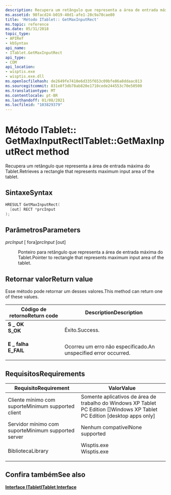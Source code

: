 ```yaml
---
description: Recupera um retângulo que representa a área de entrada máxima do Tablet.
ms.assetid: 98facd24-b019-40d1-afe1-28c9a78cae80
title: 'Método ITablet:: GetMaxInputRect'
ms.topic: reference
ms.date: 05/31/2018
topic_type:
- APIRef
- kbSyntax
api_name:
- ITablet.GetMaxInputRect
api_type:
- COM
api_location:
- wisptis.exe
- wisptis.exe.dll
ms.openlocfilehash: de2649fe7410e6d335f653c09bfe86a8ddaac813
ms.sourcegitcommit: 831e8f3db78ab820e1710cede244553c70e50500
ms.translationtype: MT
ms.contentlocale: pt-BR
ms.lasthandoff: 01/08/2021
ms.locfileid: "103829379"
---
```

# <a name="itabletgetmaxinputrect-method"></a><span data-ttu-id="05b9e-103">Método ITablet:: GetMaxInputRect</span><span class="sxs-lookup"><span data-stu-id="05b9e-103">ITablet::GetMaxInputRect method</span></span>

<span data-ttu-id="05b9e-104">Recupera um retângulo que representa a área de entrada máxima do Tablet.</span><span class="sxs-lookup"><span data-stu-id="05b9e-104">Retrieves a rectangle that represents maximum input area of the tablet.</span></span>

## <a name="syntax"></a><span data-ttu-id="05b9e-105">Sintaxe</span><span class="sxs-lookup"><span data-stu-id="05b9e-105">Syntax</span></span>


```C++
HRESULT GetMaxInputRect(
  [out] RECT *prcInput
);
```



## <a name="parameters"></a><span data-ttu-id="05b9e-106">Parâmetros</span><span class="sxs-lookup"><span data-stu-id="05b9e-106">Parameters</span></span>

<dl> <dt>

<span data-ttu-id="05b9e-107">*prcInput* \[ fora\]</span><span class="sxs-lookup"><span data-stu-id="05b9e-107">*prcInput* \[out\]</span></span>
</dt> <dd>

<span data-ttu-id="05b9e-108">Ponteiro para retângulo que representa a área de entrada máxima do Tablet.</span><span class="sxs-lookup"><span data-stu-id="05b9e-108">Pointer to rectangle that represents maximum input area of the tablet.</span></span>

</dd> </dl>

## <a name="return-value"></a><span data-ttu-id="05b9e-109">Retornar valor</span><span class="sxs-lookup"><span data-stu-id="05b9e-109">Return value</span></span>

<span data-ttu-id="05b9e-110">Esse método pode retornar um desses valores.</span><span class="sxs-lookup"><span data-stu-id="05b9e-110">This method can return one of these values.</span></span>



| <span data-ttu-id="05b9e-111">Código de retorno</span><span class="sxs-lookup"><span data-stu-id="05b9e-111">Return code</span></span>                                                                            | <span data-ttu-id="05b9e-112">Description</span><span class="sxs-lookup"><span data-stu-id="05b9e-112">Description</span></span>                               |
|----------------------------------------------------------------------------------------|-------------------------------------------|
| <dl> <span data-ttu-id="05b9e-113"><dt>**S \_ OK**</dt></span><span class="sxs-lookup"><span data-stu-id="05b9e-113"><dt>**S\_OK**</dt></span></span> </dl>   | <span data-ttu-id="05b9e-114">Êxito.</span><span class="sxs-lookup"><span data-stu-id="05b9e-114">Success.</span></span><br/>                       |
| <dl> <span data-ttu-id="05b9e-115"><dt>**E \_ falha**</dt></span><span class="sxs-lookup"><span data-stu-id="05b9e-115"><dt>**E\_FAIL**</dt></span></span> </dl> | <span data-ttu-id="05b9e-116">Ocorreu um erro não especificado.</span><span class="sxs-lookup"><span data-stu-id="05b9e-116">An unspecified error occurred.</span></span><br/> |



 

## <a name="requirements"></a><span data-ttu-id="05b9e-117">Requisitos</span><span class="sxs-lookup"><span data-stu-id="05b9e-117">Requirements</span></span>



| <span data-ttu-id="05b9e-118">Requisito</span><span class="sxs-lookup"><span data-stu-id="05b9e-118">Requirement</span></span> | <span data-ttu-id="05b9e-119">Valor</span><span class="sxs-lookup"><span data-stu-id="05b9e-119">Value</span></span> |
|-------------------------------------|----------------------------------------------------------------------------------------|
| <span data-ttu-id="05b9e-120">Cliente mínimo com suporte</span><span class="sxs-lookup"><span data-stu-id="05b9e-120">Minimum supported client</span></span><br/> | <span data-ttu-id="05b9e-121">Somente aplicativos de área de trabalho do Windows XP Tablet PC Edition \[\]</span><span class="sxs-lookup"><span data-stu-id="05b9e-121">Windows XP Tablet PC Edition \[desktop apps only\]</span></span><br/>                          |
| <span data-ttu-id="05b9e-122">Servidor mínimo com suporte</span><span class="sxs-lookup"><span data-stu-id="05b9e-122">Minimum supported server</span></span><br/> | <span data-ttu-id="05b9e-123">Nenhum compatível</span><span class="sxs-lookup"><span data-stu-id="05b9e-123">None supported</span></span><br/>                                                              |
| <span data-ttu-id="05b9e-124">Biblioteca</span><span class="sxs-lookup"><span data-stu-id="05b9e-124">Library</span></span><br/>                  | <dl> <span data-ttu-id="05b9e-125"><dt>Wisptis.exe</dt></span><span class="sxs-lookup"><span data-stu-id="05b9e-125"><dt>Wisptis.exe</dt></span></span> </dl> |



## <a name="see-also"></a><span data-ttu-id="05b9e-126">Confira também</span><span class="sxs-lookup"><span data-stu-id="05b9e-126">See also</span></span>

<dl> <dt>

[<span data-ttu-id="05b9e-127">**Interface ITablet**</span><span class="sxs-lookup"><span data-stu-id="05b9e-127">**ITablet Interface**</span></span>](itablet.md)
</dt> </dl>

 

 





